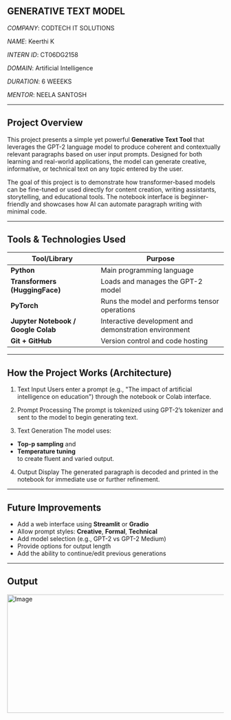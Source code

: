 ## GENERATIVE TEXT MODEL  

*COMPANY*: CODTECH IT SOLUTIONS

*NAME*: Keerthi K

*INTERN ID*: CT06DG2158

*DOMAIN*: Artificial Intelligence

*DURATION*: 6 WEEEKS

*MENTOR*: NEELA SANTOSH 

---

## Project Overview

This project presents a simple yet powerful **Generative Text Tool** that leverages the GPT-2 language model to produce coherent and contextually relevant paragraphs based on user input prompts. Designed for both learning and real-world applications, the model can generate creative, informative, or technical text on any topic entered by the user.

The goal of this project is to demonstrate how transformer-based models can be fine-tuned or used directly for content creation, writing assistants, storytelling, and educational tools. The notebook interface is beginner-friendly and showcases how AI can automate paragraph writing with minimal code.

---

## Tools & Technologies Used

| Tool/Library                        | Purpose                                                                 |
|-------------------------------------|-------------------------------------------------------------------------|
| **Python**                          | Main programming language                                               |
| **Transformers (HuggingFace)**      | Loads and manages the GPT-2 model                                       |
| **PyTorch**                         | Runs the model and performs tensor operations                           |
| **Jupyter Notebook / Google Colab** | Interactive development and demonstration environment                   |
| **Git + GitHub**                    | Version control and code hosting                                        |

---

## How the Project Works (Architecture)

1. Text Input
Users enter a prompt (e.g., "The impact of artificial intelligence on education") through the notebook or Colab interface.

2. Prompt Processing
The prompt is tokenized using GPT-2’s tokenizer and sent to the model to begin generating text.

3. Text Generation
The model uses:
- **Top-p sampling** and
- **Temperature tuning**  
to create fluent and varied output.

4. Output Display
The generated paragraph is decoded and printed in the notebook for immediate use or further refinement.

---

## Future Improvements

- Add a web interface using **Streamlit** or **Gradio**
- Allow prompt styles: **Creative**, **Formal**, **Technical**
- Add model selection (e.g., GPT-2 vs GPT-2 Medium)
- Provide options for output length
- Add the ability to continue/edit previous generations

---

## Output

<img width="1368" height="275" alt="Image" src="https://github.com/user-attachments/assets/eeb6d680-93a8-4fb4-be46-025761127449" />

